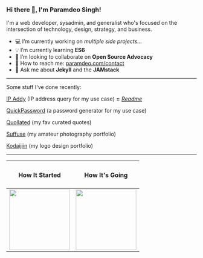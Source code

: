 <!--
**oedmarap/oedmarap** is a ✨ _special_ ✨ repository because its `README.md` (this file) appears on your GitHub profile.
-->
### Hi there 👋, I'm Paramdeo Singh!

I'm a web developer, sysadmin, and generalist who's focused on the intersection of technology, design, strategy, and business.

- 💻 I’m currently working on *multiple side projects...*
- 💡 I’m currently learning **ES6**
- 🤝 I’m looking to collaborate on **Open Source Advocacy**
- 📧 How to reach me: <span><a href="https://paramdeo.com/contact" target="_blank">paramdeo.com/contact</a></span>
- 💬 Ask me about **Jekyll** and the **JAMstack**

---

Some stuff I've done recently:

<a href="https://ipaddy.net" target="_blank">IP Addy</a> (IP address query for my use case) ⠶ <em><a href="https://use.ipaddy.net" target="_blank">Readme</a></em>

<a href="https://quickpassword.net" target="_blank">QuickPassword</a> (a password generator for my use case)

<a href="https://quollated.com" target="_blank">Quollated</a> (my fav curated quotes)

<a href="https://suffu.se" target="_blank">Suffuse</a> (my amateur photography portfolio)

<a href="https://kodaijiin.com" target="_blank">Kodaijiin</a> (my logo design portfolio)

---

<table>
<thead>
  <tr>
    <th><h4>How It Started</h4></th>
    <th><h4>How It's Going</h4></th>
  </tr>
</thead>
<tbody>
  <tr>
    <td><img src="https://images.paramdeo.com/bitmoji-coffee-start.png" height="160px" width="160px"></td>
    <td><img src="https://images.paramdeo.com/bitmoji-coffee-end.png" height="160px" width="160px"></td>
  </tr>
</tbody>
</table>
